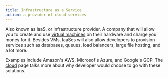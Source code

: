 ```yaml
---
title: Infrastructure as a Service
action: a provider of cloud services
---
```


Also known as IaaS, or infrastructure provider. A company that will allow you to create and use [virtual machines](/virtual-machine/) on their hardware and charge you money for it. Besides VMs, IaaSes will also allow developers to provision services such as databases, queues, load balancers, large file hosting, and a lot more.

Examples include Amazon's AWS, Microsof's Azure, and Google's GCP. The [cloud](/cloud/) page talks more about why developer would choose to go with these solutions.
